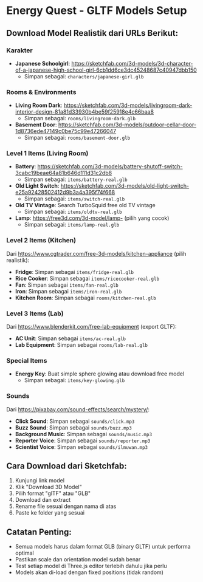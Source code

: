# Energy Quest - GLTF Models Setup

## Download Model Realistik dari URLs Berikut:

### Karakter
- **Japanese Schoolgirl**: https://sketchfab.com/3d-models/3d-character-of-a-japanese-high-school-girl-6cb1dd6ce3dc45248687c40947dbb150
  - Simpan sebagai: `characters/japanese-girl.glb`

### Rooms & Environments
- **Living Room Dark**: https://sketchfab.com/3d-models/livingroom-dark-interior-design-81a81d33930b4be59f25918e4c66baa8
  - Simpan sebagai: `rooms/livingroom-dark.glb`
- **Basement Door**: https://sketchfab.com/3d-models/outdoor-cellar-door-1d8736ede47149c0be75c99e47266047
  - Simpan sebagai: `rooms/basement-door.glb`

### Level 1 Items (Living Room)
- **Battery**: https://sketchfab.com/3d-models/battery-shutoff-switch-3cabc19beae64a81b646d111d31c2db8
  - Simpan sebagai: `items/battery-real.glb`
- **Old Light Switch**: https://sketchfab.com/3d-models/old-light-switch-e25a92428502412d9b3a4a395f74f668
  - Simpan sebagai: `items/switch-real.glb`
- **Old TV Vintage**: Search TurboSquid free old TV vintage
  - Simpan sebagai: `items/oldtv-real.glb`
- **Lamp**: https://free3d.com/3d-model/lamp- (pilih yang cocok)
  - Simpan sebagai: `items/lamp-real.glb`

### Level 2 Items (Kitchen)
Dari https://www.cgtrader.com/free-3d-models/kitchen-appliance (pilih realistik):
- **Fridge**: Simpan sebagai `items/fridge-real.glb`
- **Rice Cooker**: Simpan sebagai `items/ricecooker-real.glb`
- **Fan**: Simpan sebagai `items/fan-real.glb`
- **Iron**: Simpan sebagai `items/iron-real.glb`
- **Kitchen Room**: Simpan sebagai `rooms/kitchen-real.glb`

### Level 3 Items (Lab)
Dari https://www.blenderkit.com/free-lab-equipment (export GLTF):
- **AC Unit**: Simpan sebagai `items/ac-real.glb`
- **Lab Equipment**: Simpan sebagai `rooms/lab-real.glb`

### Special Items
- **Energy Key**: Buat simple sphere glowing atau download free model
  - Simpan sebagai: `items/key-glowing.glb`

### Sounds
Dari https://pixabay.com/sound-effects/search/mystery/:
- **Click Sound**: Simpan sebagai `sounds/click.mp3`
- **Buzz Sound**: Simpan sebagai `sounds/buzz.mp3`
- **Background Music**: Simpan sebagai `sounds/music.mp3`
- **Reporter Voice**: Simpan sebagai `sounds/reporter.mp3`
- **Scientist Voice**: Simpan sebagai `sounds/ilmuwan.mp3`

## Cara Download dari Sketchfab:
1. Kunjungi link model
2. Klik "Download 3D Model"
3. Pilih format "glTF" atau "GLB"
4. Download dan extract
5. Rename file sesuai dengan nama di atas
6. Paste ke folder yang sesuai

## Catatan Penting:
- Semua models harus dalam format GLB (binary GLTF) untuk performa optimal
- Pastikan scale dan orientation model sudah benar
- Test setiap model di Three.js editor terlebih dahulu jika perlu
- Models akan di-load dengan fixed positions (tidak random)
